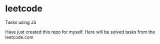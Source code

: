 # leetcode
 Tasks using JS

 Have just created this repo for myself. Here will be solved tasks from the leetcode.com